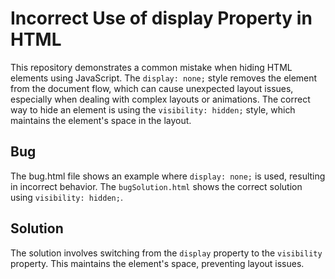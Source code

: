 # Incorrect Use of display Property in HTML

This repository demonstrates a common mistake when hiding HTML elements using JavaScript.  The `display: none;` style removes the element from the document flow, which can cause unexpected layout issues, especially when dealing with complex layouts or animations.  The correct way to hide an element is using the `visibility: hidden;` style, which maintains the element's space in the layout.

## Bug
The bug.html file shows an example where `display: none;` is used, resulting in incorrect behavior. The `bugSolution.html` shows the correct solution using `visibility: hidden;`.

## Solution
The solution involves switching from the `display` property to the `visibility` property. This maintains the element's space, preventing layout issues.